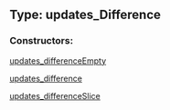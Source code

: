 ## Type: updates\_Difference  

### Constructors:

[updates\_differenceEmpty](../constructors/updates\_differenceEmpty.md)  

[updates\_difference](../constructors/updates\_difference.md)  

[updates\_differenceSlice](../constructors/updates\_differenceSlice.md)  

